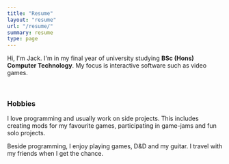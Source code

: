 ```yaml
---
title: "Resume"
layout: "resume"
url: "/resume/"
summary: resume
type: page
---
```

Hi, I'm Jack. I'm in my final year of university studying **BSc (Hons) Computer Technology**. My focus is interactive software such as video games.

&nbsp;

### Hobbies
I love programming and usually work on side projects. This includes creating mods for my favourite games, participating in game-jams and fun solo projects.

Beside programming, I enjoy playing games, D&D and my guitar. I travel with my friends when I get the chance.